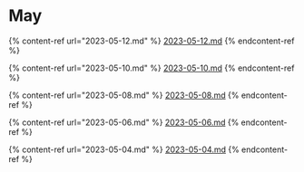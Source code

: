 # May

{% content-ref url="2023-05-12.md" %}
[2023-05-12.md](2023-05-12.md)
{% endcontent-ref %}

{% content-ref url="2023-05-10.md" %}
[2023-05-10.md](2023-05-10.md)
{% endcontent-ref %}

{% content-ref url="2023-05-08.md" %}
[2023-05-08.md](2023-05-08.md)
{% endcontent-ref %}

{% content-ref url="2023-05-06.md" %}
[2023-05-06.md](2023-05-06.md)
{% endcontent-ref %}

{% content-ref url="2023-05-04.md" %}
[2023-05-04.md](2023-05-04.md)
{% endcontent-ref %}
